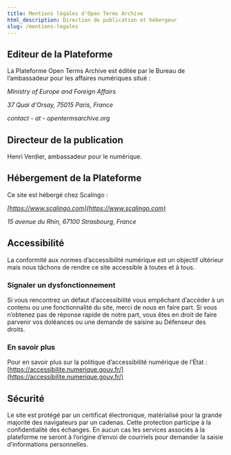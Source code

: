 ```yaml
---
title: Mentions légales d'Open Terms Archive
html_description: Direction de publication et hébergeur
slug: /mentions-legales
---
```


## Editeur de la Plateforme

La Plateforme Open Terms Archive est éditée par le Bureau de l’ambassadeur pour les affaires numériques situé :

_Ministry of Europe and Foreign Affairs_

_37 Quai d'Orsay, 75015 Paris, France_

_contact - at - opentermsarchive.org_

## Directeur de la publication

Henri Verdier, ambassadeur pour le numérique.

## Hébergement de la Plateforme

Ce site est hébergé chez Scalingo :

_[https://www.scalingo.com](https://www.scalingo.com)_

_15 avenue du Rhin, 67100 Strasbourg, France_

## Accessibilité

La conformité aux normes d’accessibilité numérique est un objectif ultérieur mais nous tâchons de rendre ce site accessible à toutes et à tous.

### Signaler un dysfonctionnement

Si vous rencontrez un défaut d’accessibilité vous empêchant d’accéder à un contenu ou une fonctionnalité du site, merci de nous en faire part.
Si vous n’obtenez pas de réponse rapide de notre part, vous êtes en droit de faire parvenir vos doléances ou une demande de saisine au Défenseur des droits.

### En savoir plus

Pour en savoir plus sur la politique d’accessibilité numérique de l’État : [https://accessibilite.numerique.gouv.fr/](https://accessibilite.numerique.gouv.fr/)

## Sécurité

Le site est protégé par un certificat électronique, matérialisé pour la grande majorité des navigateurs par un cadenas. Cette protection participe à la confidentialité des échanges.
En aucun cas les services associés à la plateforme ne seront à l’origine d’envoi de courriels pour demander la saisie d’informations personnelles.
